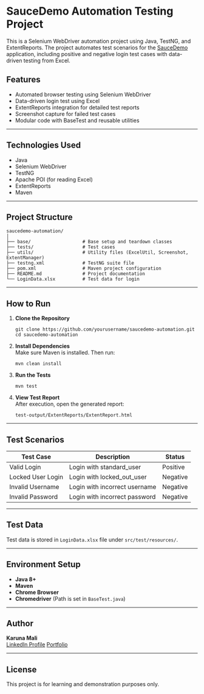 # SauceDemo Automation Testing Project

This is a Selenium WebDriver automation project using Java, TestNG, and ExtentReports. The project automates test scenarios for the [SauceDemo](https://www.saucedemo.com/v1/) application, including positive and negative login test cases with data-driven testing from Excel.

## Features

- Automated browser testing using Selenium WebDriver  
- Data-driven login test using Excel  
- ExtentReports integration for detailed test reports  
- Screenshot capture for failed test cases  
- Modular code with BaseTest and reusable utilities  

---

## Technologies Used

- Java  
- Selenium WebDriver  
- TestNG  
- Apache POI (for reading Excel)  
- ExtentReports  
- Maven  

---

## Project Structure

```
saucedemo-automation/
│
├── base/                   # Base setup and teardown classes  
├── tests/                  # Test cases  
├── utils/                  # Utility files (ExcelUtil, Screenshot, ExtentManager)  
├── testng.xml              # TestNG suite file  
├── pom.xml                 # Maven project configuration  
├── README.md               # Project documentation  
└── LoginData.xlsx          # Test data for login  
```

---

## How to Run

1. **Clone the Repository**  
   ```
   git clone https://github.com/yourusername/saucedemo-automation.git  
   cd saucedemo-automation  
   ```

2. **Install Dependencies**  
   Make sure Maven is installed. Then run:  
   ```
   mvn clean install  
   ```

3. **Run the Tests**  
   ```
   mvn test  
   ```

4. **View Test Report**  
   After execution, open the generated report:  
   ```
   test-output/ExtentReports/ExtentReport.html  
   ```

---

## Test Scenarios

| Test Case               | Description                                      | Status    |
|------------------------|--------------------------------------------------|-----------|
| Valid Login            | Login with standard_user                         | Positive  |
| Locked User Login      | Login with locked_out_user                       | Negative  |
| Invalid Username       | Login with incorrect username                    | Negative  |
| Invalid Password       | Login with incorrect password                    | Negative  |

---

## Test Data

Test data is stored in `LoginData.xlsx` file under `src/test/resources/`.

---

## Environment Setup

- **Java 8+**  
- **Maven**  
- **Chrome Browser**  
- **Chromedriver** (Path is set in `BaseTest.java`)  

---

## Author

**Karuna Mali**  
[LinkedIn Profile](https://www.linkedin.com/in/karuna-mali-301771285)
[Portfolio](https://karunaportfolio.netlify.app)

---

## License

This project is for learning and demonstration purposes only.